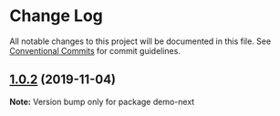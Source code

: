 # Change Log

All notable changes to this project will be documented in this file.
See [Conventional Commits](https://conventionalcommits.org) for commit guidelines.

## [1.0.2](https://github.com/tinacms/tinacms/compare/demo-next@1.0.1-alpha.0...demo-next@1.0.2) (2019-11-04)

**Note:** Version bump only for package demo-next
